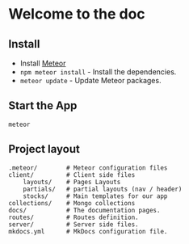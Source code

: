 # Welcome to the doc

## Install

*  Install [Meteor](https://www.meteor.com/install)
* `npm meteor install` - Install the dependencies.
* `meteor update` - Update Meteor packages.

## Start the App

```
meteor
```


## Project layout

    .meteor/        # Meteor configuration files
    client/         # Client side files
        layouts/    # Pages Layouts
        partials/   # partial layouts (nav / header)
        stocks/     # Main templates for our app
    collections/    # Mongo collections
    docs/           # The documentation pages.
    routes/         # Routes definition.
    server/         # Server side files.
    mkdocs.yml      # MkDocs configuration file.